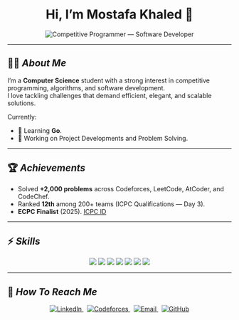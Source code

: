 <div align="center">

# Hi, I’m **Mostafa Khaled** 👋
  
<p align="center">
  <img 
    alt="Competitive Programmer — Software Developer" 
    src="https://readme-typing-svg.demolab.com?font=Fira+Code&size=32&pause=1000&color=22C55E&center=true&vCenter=true&width=850&height=90&lines=Competitive+Programmer;Software+Developer" 
  />
</p>

</div>

---

## 🧑‍💻 ***About Me***

I’m a **Computer Science** student with a strong interest in competitive programming, algorithms, and software development.  
I love tackling challenges that demand efficient, elegant, and scalable solutions.  

Currently:  
- 🌱 Learning **Go**.  
- 🔭 Working on Project Developments and Problem Solving.  

---

## 🏆 ***Achievements***
- Solved **+2,000 problems** across Codeforces, LeetCode, AtCoder, and CodeChef.  
- Ranked **12th** among 200+ teams (ICPC Qualifications — Day 3).  
- **ECPC Finalist** (2025). [ICPC ID](https://icpc.global/ICPCID/NWTH58MLRL7U)  

---

## ⚡ ***Skills***
<p align="center">
  <img src="https://img.shields.io/badge/C%2B%2B-00599C?logo=c%2B%2B&logoColor=white&style=flat-square" />
  <img src="https://img.shields.io/badge/Python-3776AB?logo=python&logoColor=white&style=flat-square" />
  <img src="https://img.shields.io/badge/Java-007396?logo=java&logoColor=white&style=flat-square" />
  <img src="https://img.shields.io/badge/Go-00ADD8?logo=go&logoColor=white&style=flat-square" />
  <img src="https://img.shields.io/badge/C%23-239120?logo=c-sharp&logoColor=white&style=flat-square" />
  <img src="https://img.shields.io/badge/SQL-4479A1?logo=postgresql&logoColor=white&style=flat-square" />
  <img src="https://img.shields.io/badge/Git-F05032?logo=git&logoColor=white&style=flat-square" />
</p>

---

## 🔗 ***How To Reach Me***
<p align="center">

  <a href="https://www.linkedin.com/in/mostafa-khaled-460859384" title="LinkedIn">
    <img src="https://img.shields.io/badge/LinkedIn-Mostafa--Khaled-0A66C2?logo=linkedin&logoColor=white&style=flat-square" alt="LinkedIn" />
  </a>&nbsp;

  <a href="https://codeforces.com/profile/Mostafa_Shalan" title="Codeforces">
    <img src="https://img.shields.io/badge/Codeforces-Mostafa__Shalan-2EA44F?logo=codeforces&logoColor=white&style=flat-square" alt="Codeforces" />
  </a>&nbsp;

  <a href="mailto:mostafa.khaled1325@gmail.com" title="Email">
    <img src="https://img.shields.io/badge/Email-mostafa.khaled1325@gmail.com-D14836?logo=gmail&logoColor=white&style=flat-square" alt="Email" />
  </a>&nbsp;

  <a href="https://github.com/mostafa2kh" title="GitHub">
    <img src="https://img.shields.io/badge/GitHub-mostafa2kh-181717?logo=github&logoColor=white&style=flat-square" alt="GitHub" />
  </a>

</p>

